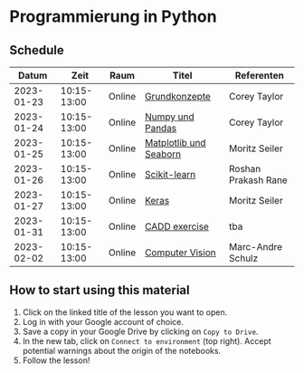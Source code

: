 # Programmierung in Python

## Schedule

| Datum      | Zeit        | Raum   | Titel                       | Referenten             |
| ---------- | ----------- | ------ | --------------------------- | ---------------------- |
| 2023-01-23 | 10:15-13:00 | Online | [Grundkonzepte][1]          | Corey Taylor           |
| 2023-01-24 | 10:15-13:00 | Online | [Numpy und Pandas][2]       | Corey Taylor           |
| 2023-01-25 | 10:15-13:00 | Online | [Matplotlib und Seaborn][3] | Moritz Seiler          |
| 2023-01-26 | 10:15-13:00 | Online | [Scikit-learn][4]           | Roshan Prakash Rane    |
| 2023-01-27 | 10:15-13:00 | Online | [Keras][5]                  | Moritz Seiler          |
| 2023-01-31 | 10:15-13:00 | Online | [CADD exercise][6]          | tba         |
| 2023-02-02 | 10:15-13:00 | Online | [Computer Vision][7]        | Marc-Andre Schulz      |

<!-- TODO: Update branch name to tagged release -->

[1]: https://colab.research.google.com/github/volkamerlab/ai_in_medicine/blob/master/week1_session1_grundkonzepte.ipynb
[2]: https://colab.research.google.com/github/volkamerlab/ai_in_medicine/blob/master/week1_session2_numpy_pandas.ipynb
[3]: https://colab.research.google.com/github/volkamerlab/ai_in_medicine/blob/master/week1_session3_matplotlib.ipynb
[4]: https://colab.research.google.com/github/volkamerlab/ai_in_medicine/blob/master/week1_session4_intro_to_ml_and_scikit_learn.ipynb
[5]: https://colab.research.google.com/github/volkamerlab/ai_in_medicine/blob/master/week1_session5_deep_learning.ipynb
[6]: https://colab.research.google.com/github/volkamerlab/ai_in_medicine/blob/master/week2_session1_cadd_exercise.ipynb
[7]: https://colab.research.google.com/github/volkamerlab/ai_in_medicine/blob/master/week2_session2_images_MRI_dl.ipynb

## How to start using this material

1. Click on the linked title of the lesson you want to open.
2. Log in with your Google account of choice.
3. Save a copy in your Google Drive by clicking on `Copy to Drive`.
4. In the new tab, click on `Connect to environment` (top right). Accept potential warnings about the origin of the notebooks.
5. Follow the lesson!

